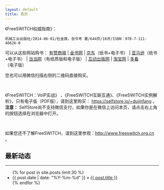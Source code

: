 ```yaml
---
layout: default
title: 首页
---
```


《FreeSWITCH权威指南》：

    机械工业出版社/2014-06-01/杜金房，张令考 著/644页/16开/ISBN：978-7-111-46626-0

可以从这些网站购书：
[有赞商城](http://wap.koudaitong.com/v2/showcase/goods?alias=vmrygm92&activity=&ps=320)
| [金书网](http://www.golden-book.com/booksinfo/17/1753082.html)
| [京东](http://item.jd.com/11472569.html)（纸书+电子书）
| [亚马逊](http://www.amazon.cn/FreeSWITCH%E6%9D%83%E5%A8%81%E6%8C%87%E5%8D%97-%E6%9D%9C%E9%87%91%E6%88%BF/dp/B00KMJ2OOY/qid=1401772222&sr=8-1&keywords=FreeSWITCH%E6%9D%83%E5%A8%81%E6%8C%87%E5%8D%97#)（纸书+电子书）
| [当当网](http://product.dangdang.com/23486629.html#ddclick?act=click&pos=23486629_0_0_q&cat=&key=FreeSWITCH%C8%A8%CD%FE%D6%B8%C4%CF&qinfo=1_1_48&pinfo=&minfo=&ninfo=&custid=&permid=20140210213048766540706674106335572&ref=http%3A%2F%2Fwww.dangdang.com%2F&rcount=&type=&t=1401772355000)（有纸质版和电子版）
| [互动出版网](http://product.china-pub.com/3770217)
| [淘宝网](http://s.taobao.com/search?q=FreeSWITCH%C8%A8%CD%FE%D6%B8%C4%CF&commend=all&ssid=s5-e&search_type=item&sourceId=tb.index&spm=1.7274553.1997520841.1&initiative_id=tbindexz_20140604)
| [多看](http://www.duokan.com/book/52410)（电子版）

您也可以用微信扫描右侧的二维码直接购买。

<br style="clear:both">

《FreeSWITCH：VoIP实战》 、《FreeSWITCH互联互通》、《FreeSWITCH实例解析》，只有电子版（PDF版），请到这里购买： <https://selfstore.io/~dujinfang> 。**注意：** SelfStore尚不支持微信支付，如果你是在微信上访问本页，请点击右上角的按钮选择在浏览器中打开。


<!--
<br style="clear:both">
<ul>
<li class="book">
    <div>
        <div style="min-height:300px" onclick="$('#fsdg').toggle();$('#fsdg-buy').toggle();">
            <img src="/images/fsdg.png" alt="FreeSWITCH权威指南" id="fsdg"/>
            <span id="fsdg-buy" style="display:none">本书有纸版和电子版，您可以按本站顶部的说明选择您喜欢的电商网站购买。
            </span>
        <div style="text-align:center">（纸书+电子书）
        </div>
    </div>
</li>
<li class="book">
    <div>
        <a href="https://selfstore.io/products/415" target="_blank"/>
            <div style="min-height:280px"><img src="/images/fsinterop.png" alt="FreeSWITCH互联互通"/></div>
        </a>
        <div style="text-align:center">（电子书）
        </div>
    </div>
</li>
<li class="book">
    <div>
        <a href="https://selfstore.io/products/417" target="_blank"/>
            <div style="min-height:280px"><img src="/images/fsinaction.png" alt="FreeSWITCH：VoIP实战"/></div>
        </a>
        <div style="text-align:center">（电子书）
        </div>
    </div>
</li>
</ul>
-->
<br style="clear:both">

如果您还不了解FreeSWITCH，请到这里参观：<http://www.freeswitch.org.cn> 。
<br>

## 最新动态
<hr>

<ul class="posts">
  {% for post in site.posts limit:30 %}
    <li><span>{{ post.date | date: "%Y-%m-%d" }}</span> &raquo; <a href="{{ post.url }}">{{ post.title }}</a></li>
  {% endfor %}

</ul>

<br><br>
